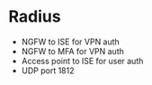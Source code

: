 # Radius

- NGFW to ISE for VPN auth
- NGFW to MFA for VPN auth
- Access point to ISE for user auth
- UDP port 1812